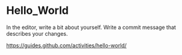 # Hello_World

In the editor, write a bit about yourself.
Write a commit message that describes your changes.

https://guides.github.com/activities/hello-world/
